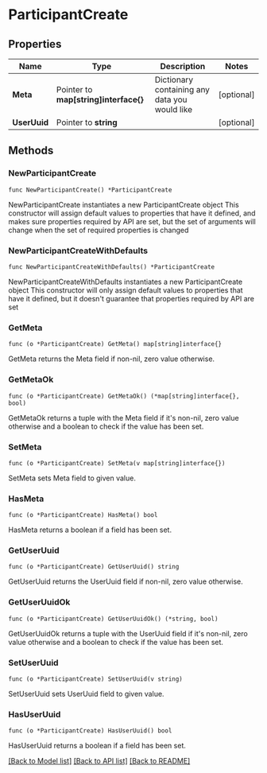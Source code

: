 # ParticipantCreate

## Properties

Name | Type | Description | Notes
------------ | ------------- | ------------- | -------------
**Meta** | Pointer to **map[string]interface{}** | Dictionary containing any data you would like | [optional] 
**UserUuid** | Pointer to **string** |  | [optional] 

## Methods

### NewParticipantCreate

`func NewParticipantCreate() *ParticipantCreate`

NewParticipantCreate instantiates a new ParticipantCreate object
This constructor will assign default values to properties that have it defined,
and makes sure properties required by API are set, but the set of arguments
will change when the set of required properties is changed

### NewParticipantCreateWithDefaults

`func NewParticipantCreateWithDefaults() *ParticipantCreate`

NewParticipantCreateWithDefaults instantiates a new ParticipantCreate object
This constructor will only assign default values to properties that have it defined,
but it doesn't guarantee that properties required by API are set

### GetMeta

`func (o *ParticipantCreate) GetMeta() map[string]interface{}`

GetMeta returns the Meta field if non-nil, zero value otherwise.

### GetMetaOk

`func (o *ParticipantCreate) GetMetaOk() (*map[string]interface{}, bool)`

GetMetaOk returns a tuple with the Meta field if it's non-nil, zero value otherwise
and a boolean to check if the value has been set.

### SetMeta

`func (o *ParticipantCreate) SetMeta(v map[string]interface{})`

SetMeta sets Meta field to given value.

### HasMeta

`func (o *ParticipantCreate) HasMeta() bool`

HasMeta returns a boolean if a field has been set.

### GetUserUuid

`func (o *ParticipantCreate) GetUserUuid() string`

GetUserUuid returns the UserUuid field if non-nil, zero value otherwise.

### GetUserUuidOk

`func (o *ParticipantCreate) GetUserUuidOk() (*string, bool)`

GetUserUuidOk returns a tuple with the UserUuid field if it's non-nil, zero value otherwise
and a boolean to check if the value has been set.

### SetUserUuid

`func (o *ParticipantCreate) SetUserUuid(v string)`

SetUserUuid sets UserUuid field to given value.

### HasUserUuid

`func (o *ParticipantCreate) HasUserUuid() bool`

HasUserUuid returns a boolean if a field has been set.


[[Back to Model list]](../README.md#documentation-for-models) [[Back to API list]](../README.md#documentation-for-api-endpoints) [[Back to README]](../README.md)


